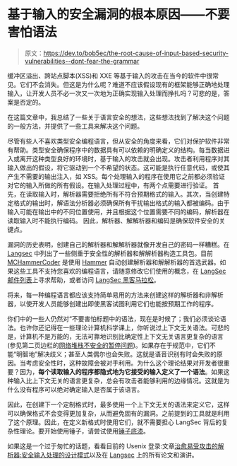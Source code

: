 # 基于输入的安全漏洞的根本原因——不要害怕语法

> 原文：<https://dev.to/bob5ec/the-root-cause-of-input-based-security-vulnerabilities--dont-fear-the-grammar>

缓冲区溢出、跨站点脚本(XSS)和 XXE 等基于输入的攻击在当今的软件中很常见。它们不会消失。但这是为什么呢？难道不应该假设现有的框架能够正确地处理输入，让开发人员不必一次又一次地为正确实现输入处理而挣扎吗？可悲的是，答案是否定的。

在这篇文章中，我总结了一些关于语言安全的想法，这些想法找到了解决这个问题的一般方法，并提供了一些工具来解决这个问题。

尽管有些人不喜欢类型安全编程语言，但从安全的角度来看，它们对保护软件非常有帮助。类型安全确保程序中的数据具有可以依赖的明确定义的结构。每当数据进入或离开这种类型良好的环境时，基于输入的攻击就会出现。攻击者利用程序对其输入做出的假设，将它驱动到一个不希望的状态。这可能是执行任意代码，或使其产生不需要的输出注入，如 XSS。每个处理输入的程序在使用它之前都必须验证对它的输入所做的所有假设。在输入处理过程中，有两个点需要进行验证。
首先，在读取输入时，解析器需要拒绝所有不符合预期格式的输入。其次，当创建特定格式的输出时，解语法分析器必须确保所有干扰输出格式的输入都被编码。由于输入可能在输出中的不同位置使用，并且根据这个位置需要不同的编码，解析器在读取输入时不能执行编码。
因此，解析器、解解析器和编码是确保软件安全的关键点。

漏洞的历史表明，创建自己的解析器和解解析器就像开发自己的密码一样糟糕。在 [Langsec](http://langsec.org) 中列出了一些侧重于安全性的解析器和解解析器构造工具包。目前 [MCHammerCoder](https://github.com/McHammerCoder) 是使用 [Hammer](https://github.com/UpstandingHackers/hammer) 自动创建解析器和解解析器的首选武器。如果这些工具不支持您喜欢的编程语言，请随意修改它们使用的概念，在 [LangSec 邮件列表](https://mail.langsec.org/list/)上寻求帮助，或者访问 [LangSec 黑客马拉松](http://spw17.langsec.org/hackathon.html)。

将来，每一种编程语言都应该支持简单易用的方法来创建这样的解析器和非解析器，以使开发人员能够创建出即使黑客试图利用它们也能按预期工作的程序。

你们中的一些人仍然对“不要害怕标题中的语法，现在是时候了；我们必须谈论语法。也许你还记得在一些理论计算机科学课上，你听说过上下文无关语法。可悲的是，计算机不是万能的，无法可靠地识别比确定性上下文无关语言更复杂的语言(参见第二页边栏的[网络堆栈不安全的暂停问题](http://langsec.org/papers/Sassaman.pdf))。如果存在于规范中，它们不能“明智地”解决歧义；甚至人类偶尔也会失败。这就是语音识别有时会失败的原因。当考虑安全性时，这种故障会被对手利用。为什么这个理论结果对开发者很重要？因为，**每个读取输入的程序都隐式地为它接受的输入定义了一个语法**。如果这种输入比上下文无关的语言更复杂，总会有攻击者能够利用的边缘情况。这就是为什么没有程序可以绝对确定输入是否属于该语言。

因此，在创建下一个定制格式时，最多使用一个上下文无关的语法来定义它，这样可以确保格式不会变得更加复杂，从而避免固有的漏洞。之前提到的工具就是利用了这个原理。因此，在定义新格式时使用它们，就不需要担心 LangSec 背后的复杂性理论。要开始使用锤子，请尝试使用[锤子底漆](https://github.com/sergeybratus/HammerPrimer)。

如果这是一个过于匆忙的话题，看看目前的 Usenix 登录:文章[治愈易受攻击的解析器:安全输入处理的设计模式](https://www.usenix.org/publications/login/spring2017/bratus)以及在 [Langsec](http://langsec.org) 上的所有论文和演讲。